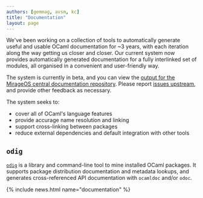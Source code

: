 ```yaml
---
authors: [gemmag, avsm, kc]
title: "Documentation"
layout: page
---
```


We've been working on a collection of tools to automatically generate useful and usable OCaml documentation for ~3 years, with each iteration along the way getting us closer and closer. Our current system now provides automatically generated documentation for a fully interlinked set of modules, all organised in a convenient and user-friendly way.

The system is currently in beta, and you can view the [output for the MirageOS central documentation repository](http://docs.mirage.io/). Please report [issues upstream](https://github.com/ocaml-doc/odoc/issues), and provide other feedback as necessary.

The system seeks to:

- cover all of OCaml's language features
- provide accurage name resolution and linking
- support cross-linking between packages
- reduce external dependencies and default integration with other tools

## `odig`

[`odig`](http://erratique.ch/software/odig) is a library and command-line tool to mine installed OCaml packages. It supports package distribution documentation and metadata lookups, and generates cross-referenced API documentation with `ocamldoc` and/or `odoc`.

{% include news.html name="documentation" %}
